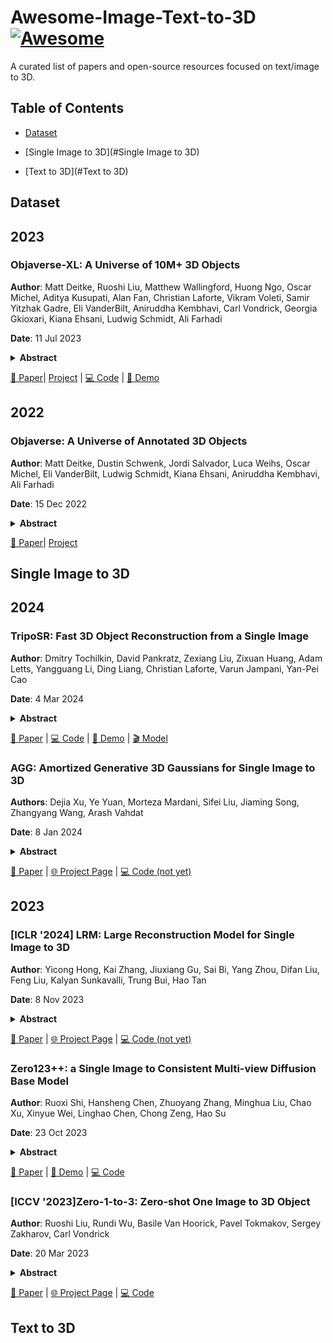 # Awesome-Image-Text-to-3D [![Awesome](https://cdn.rawgit.com/sindresorhus/awesome/d7305f38d29fed78fa85652e3a63e154dd8e8829/media/badge.svg)](https://github.com/sindresorhus/awesome)

A curated list of papers and open-source resources focused on text/image to 3D.

## Table of Contents
- [Dataset](#Dataset)

- [Single Image to 3D](#Single Image to 3D)

- [Text to 3D](#Text to 3D)


## Dataset
## 2023
### Objaverse-XL: A Universe of 10M+ 3D Objects

**Author**: Matt Deitke, Ruoshi Liu, Matthew Wallingford, Huong Ngo, Oscar Michel, Aditya Kusupati, Alan Fan, Christian Laforte, Vikram Voleti, Samir Yitzhak Gadre, Eli VanderBilt, Aniruddha Kembhavi, Carl Vondrick, Georgia Gkioxari, Kiana Ehsani, Ludwig Schmidt, Ali Farhadi

**Date**: 11 Jul 2023

<details span>
<summary><b>Abstract</b></summary>
Natural language processing and 2D vision models have attained remarkable proficiency on many tasks primarily by escalating the scale of training data. However, 3D vision tasks have not seen the same progress, in part due to the challenges of acquiring high-quality 3D data. In this work, we present Objaverse-XL, a dataset of over 10 million 3D objects. Our dataset comprises deduplicated 3D objects from a diverse set of sources, including manually designed objects, photogrammetry scans of landmarks and everyday items, and professional scans of historic and antique artifacts. Representing the largest scale and diversity in the realm of 3D datasets, Objaverse-XL enables significant new possibilities for 3D vision. Our experiments demonstrate the improvements enabled with the scale provided by Objaverse-XL. We show that by training Zero123 on novel view synthesis, utilizing over 100 million multi-view rendered images, we achieve strong zero-shot generalization abilities. We hope that releasing Objaverse-XL will enable further innovations in the field of 3D vision at scale.
</details>

[📄 Paper](https://arxiv.org/pdf/2307.05663)| [Project](https://objaverse.allenai.org/) | [💻 Code](https://github.com/allenai/objaverse-xl) | [🤗 Demo](https://colab.research.google.com/drive/15XpZMjrHXuky0IgBbXcsUtb_0g-XWYmN?usp=sharing)

## 2022
### Objaverse: A Universe of Annotated 3D Objects

**Author**: Matt Deitke, Dustin Schwenk, Jordi Salvador, Luca Weihs, Oscar Michel, Eli VanderBilt, Ludwig Schmidt, Kiana Ehsani, Aniruddha Kembhavi, Ali Farhadi

**Date**: 15 Dec 2022

<details span>
<summary><b>Abstract</b></summary>
Massive data corpora like WebText, Wikipedia, Conceptual Captions, WebImageText, and LAION have propelled recent dramatic progress in AI. Large neural models trained on such datasets produce impressive results and top many of today's benchmarks. A notable omission within this family of large-scale datasets is 3D data. Despite considerable interest and potential applications in 3D vision, datasets of high-fidelity 3D models continue to be mid-sized with limited diversity of object categories. Addressing this gap, we present Objaverse 1.0, a large dataset of objects with 800K+ (and growing) 3D models with descriptive captions, tags, and animations. Objaverse improves upon present day 3D repositories in terms of scale, number of categories, and in the visual diversity of instances within a category. We demonstrate the large potential of Objaverse via four diverse applications: training generative 3D models, improving tail category segmentation on the LVIS benchmark, training open-vocabulary object-navigation models for Embodied AI, and creating a new benchmark for robustness analysis of vision models. Objaverse can open new directions for research and enable new applications across the field of AI.
</details>

[📄 Paper](https://arxiv.org/pdf/2307.05663)| [Project](https://objaverse.allenai.org/objaverse-1.0/)


## Single Image to 3D
## 2024
### TripoSR: Fast 3D Object Reconstruction from a Single Image

**Author**: Dmitry Tochilkin, David Pankratz, Zexiang Liu, Zixuan Huang, Adam Letts, Yangguang Li, Ding Liang, Christian Laforte, Varun Jampani, Yan-Pei Cao

**Date**: 4 Mar 2024

<details span>
<summary><b>Abstract</b></summary>
This technical report introduces TripoSR, a 3D reconstruction model leveraging transformer architecture for fast feed-forward 3D generation, producing 3D mesh from a single image in under 0.5 seconds. Building upon the LRM network architecture, TripoSR integrates substantial improvements in data processing, model design, and training techniques. Evaluations on public datasets show that TripoSR exhibits superior performance, both quantitatively and qualitatively, compared to other open-source alternatives. Released under the MIT license, TripoSR is intended to empower researchers, developers, and creatives with the latest advancements in 3D generative AI.
</details>

[📄 Paper](https://arxiv.org/pdf/2403.02151) | [💻 Code](https://github.com/VAST-AI-Research/TripoSR) | [🤗 Demo](https://huggingface.co/spaces/stabilityai/TripoSR) | [🎬 Model](https://huggingface.co/stabilityai/TripoSR)


### AGG: Amortized Generative 3D Gaussians for Single Image to 3D

**Authors**: Dejia Xu, Ye Yuan, Morteza Mardani, Sifei Liu, Jiaming Song, Zhangyang Wang, Arash Vahdat

**Date**: 8 Jan 2024

<details span>
<summary><b>Abstract</b></summary>
Given the growing need for automatic 3D content creation pipelines, various 3D representations have been studied to generate 3D objects from a single image. Due to its superior rendering efficiency, 3D Gaussian splatting-based models have recently excelled in both 3D reconstruction and generation. 3D Gaussian splatting approaches for image to 3D generation are often optimization-based, requiring many computationally expensive score-distillation steps. To overcome these challenges, we introduce an Amortized Generative 3D Gaussian framework (AGG) that instantly produces 3D Gaussians from a single image, eliminating the need for per-instance optimization. Utilizing an intermediate hybrid representation, AGG decomposes the generation of 3D Gaussian locations and other appearance attributes for joint optimization. Moreover, we propose a cascaded pipeline that first generates a coarse representation of the 3D data and later upsamples it with a 3D Gaussian super-resolution module. Our method is evaluated against existing optimization-based 3D Gaussian frameworks and sampling-based pipelines utilizing other 3D representations, where AGG showcases competitive generation abilities both qualitatively and quantitatively while being several orders of magnitude faster.
</details>

[📄 Paper](https://arxiv.org/pdf/2401.04099) | [🌐 Project Page](https://ir1d.github.io/AGG/) | [💻 Code (not yet)]()


## 2023
### [ICLR '2024] LRM: Large Reconstruction Model for Single Image to 3D

**Author**: Yicong Hong, Kai Zhang, Jiuxiang Gu, Sai Bi, Yang Zhou, Difan Liu, Feng Liu, Kalyan Sunkavalli, Trung Bui, Hao Tan

**Date**: 8 Nov 2023

<details span>
<summary><b>Abstract</b></summary>
We propose the first Large Reconstruction Model (LRM) that predicts the 3D model of an object from a single input image within just 5 seconds. In contrast to many previous methods that are trained on small-scale datasets such as ShapeNet in a category-specific fashion, LRM adopts a highly scalable transformer-based architecture with 500 million learnable parameters to directly predict a neural radiance field (NeRF) from the input image. We train our model in an end-to-end manner on massive multi-view data containing around 1 million objects, including both synthetic renderings from Objaverse and real captures from MVImgNet. This combination of a high-capacity model and large-scale training data empowers our model to be highly generalizable and produce high-quality 3D reconstructions from various testing inputs, including real-world in-the-wild captures and images created by generative models. Video demos and interactable 3D meshes can be found on our LRM project webpage: this https URL.
</details>

[📄 Paper](https://arxiv.org/pdf/2311.04400) | [🌐 Project Page](https://yiconghong.me/LRM/) | [💻 Code (not yet)]()


### Zero123++: a Single Image to Consistent Multi-view Diffusion Base Model

**Author**: Ruoxi Shi, Hansheng Chen, Zhuoyang Zhang, Minghua Liu, Chao Xu, Xinyue Wei, Linghao Chen, Chong Zeng, Hao Su

**Date**: 23 Oct 2023

<details span>
<summary><b>Abstract</b></summary>
We report Zero123++, an image-conditioned diffusion model for generating 3D-consistent multi-view images from a single input view. To take full advantage of pretrained 2D generative priors, we develop various conditioning and training schemes to minimize the effort of finetuning from off-the-shelf image diffusion models such as Stable Diffusion. Zero123++ excels in producing high-quality, consistent multi-view images from a single image, overcoming common issues like texture degradation and geometric misalignment. Furthermore, we showcase the feasibility of training a ControlNet on Zero123++ for enhanced control over the generation process.
</details>

[📄 Paper](https://arxiv.org/pdf/2310.15110) | [🤗 Demo](https://huggingface.co/spaces/sudo-ai/zero123plus-demo-space) | [💻 Code](https://github.com/SUDO-AI-3D/zero123plus)


### [ICCV '2023]Zero-1-to-3: Zero-shot One Image to 3D Object

**Author**: Ruoshi Liu, Rundi Wu, Basile Van Hoorick, Pavel Tokmakov, Sergey Zakharov, Carl Vondrick

**Date**: 20 Mar 2023 

<details span>
<summary><b>Abstract</b></summary>
We introduce Zero-1-to-3, a framework for changing the camera viewpoint of an object given just a single RGB image. To perform novel view synthesis in this under-constrained setting, we capitalize on the geometric priors that large-scale diffusion models learn about natural images. Our conditional diffusion model uses a synthetic dataset to learn controls of the relative camera viewpoint, which allow new images to be generated of the same object under a specified camera transformation. Even though it is trained on a synthetic dataset, our model retains a strong zero-shot generalization ability to out-of-distribution datasets as well as in-the-wild images, including impressionist paintings. Our viewpoint-conditioned diffusion approach can further be used for the task of 3D reconstruction from a single image. Qualitative and quantitative experiments show that our method significantly outperforms state-of-the-art single-view 3D reconstruction and novel view synthesis models by leveraging Internet-scale pre-training.
</details>

[📄 Paper](https://arxiv.org/pdf/2303.11328) | [🌐 Project Page](https://zero123.cs.columbia.edu/) | [💻 Code](https://github.com/cvlab-columbia/zero123?tab=readme-ov-file)


## Text to 3D
